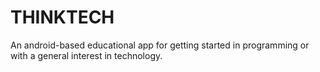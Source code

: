 # THINKTECH
An android-based educational app for getting started in programming or with a general interest in technology.


<a href="https://imgflip.com/gif/5o2otp"></a>


